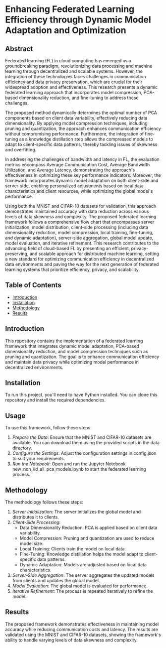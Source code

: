 # Enhancing Federated Learning Efficiency through Dynamic Model Adaptation and Optimization

## Abstract
Federated learning (FL) in cloud computing has emerged as a groundbreaking paradigm, revolutionizing data processing and machine learning through decentralized and scalable systems. However, the integration of these technologies faces challenges in communication efficiency and data privacy preservation, which are crucial for their widespread adoption and effectiveness. This research presents a dynamic federated learning approach that incorporates model compression, PCA-based dimensionality reduction, and fine-tuning to address these challenges.

The proposed method dynamically determines the optimal number of PCA components based on client data variability, effectively reducing data dimensionality. By applying model compression techniques, including pruning and quantization, the approach enhances communication efficiency without compromising performance. Furthermore, the integration of fine-tuning as a knowledge distillation step allows the compressed models to adapt to client-specific data patterns, thereby tackling issues of skewness and overfitting.

In addressing the challenges of bandwidth and latency in FL, the evaluation metrics encompass Average Communication Cost, Average Bandwidth Utilization, and Average Latency, demonstrating the approach's effectiveness in optimizing these key performance indicators. Moreover, the framework incorporates dynamic model adaptation on both client-side and server-side, enabling personalized adjustments based on local data characteristics and client resources, while optimizing the global model's performance.

Using both the MNIST and CIFAR-10 datasets for validation, this approach demonstrates maintained accuracy with data reduction across various levels of data skewness and complexity. The proposed federated learning framework follows a comprehensive flow chart that encompasses server initialization, model distribution, client-side processing (including data dimensionality reduction, model compression, local training, fine-tuning, and dynamic adaptation), server-side aggregation, global model update, model evaluation, and iterative refinement. This research contributes to the advancing field of cloud-based FL by presenting an efficient, privacy-preserving, and scalable approach for distributed machine learning, setting a new standard for optimizing communication efficiency in decentralized data environments and paving the way for the next generation of federated learning systems that prioritize efficiency, privacy, and scalability.

## Table of Contents
- [Introduction](#introduction)
- [Installation](#installation)
- [Methodology](#methodology)
- [Results](#results)

## Introduction
This repository contains the implementation of a federated learning framework that integrates dynamic model adaptation, PCA-based dimensionality reduction, and model compression techniques such as pruning and quantization. The goal is to enhance communication efficiency and maintain data privacy while optimizing model performance in decentralized environments.

## Installation
To run this project, you'll need to have Python installed. You can clone this repository and install the required dependencies.


## Usage
To use this framework, follow these steps:

1. *Prepare the Data*: Ensure that the MNIST and CIFAR-10 datasets are available. You can download them using the provided scripts in the data directory.
2. *Configure the Settings*: Adjust the configuration settings in config.json to suit your requirements.
3. *Run the Notebook*: Open and run the Jupyter Notebook new_non_iid_all_pca_models.ipynb to start the federated learning process.

## Methodology
The methodology follows these steps:

1. *Server Initialization*: The server initializes the global model and distributes it to clients.
2. *Client-Side Processing*:
    - Data Dimensionality Reduction: PCA is applied based on client data variability.
    - Model Compression: Pruning and quantization are used to reduce model size.
    - Local Training: Clients train the model on local data.
    - Fine-Tuning: Knowledge distillation helps the model adapt to client-specific data patterns.
    - Dynamic Adaptation: Models are adjusted based on local data characteristics.
3. *Server-Side Aggregation*: The server aggregates the updated models from clients and updates the global model.
4. *Model Evaluation*: The global model is evaluated for performance.
5. *Iterative Refinement*: The process is repeated iteratively to refine the model.

## Results
The proposed framework demonstrates effectiveness in maintaining model accuracy while reducing communication costs and latency. The results are validated using the MNIST and CIFAR-10 datasets, showing the framework's ability to handle varying levels of data skewness and complexity.

